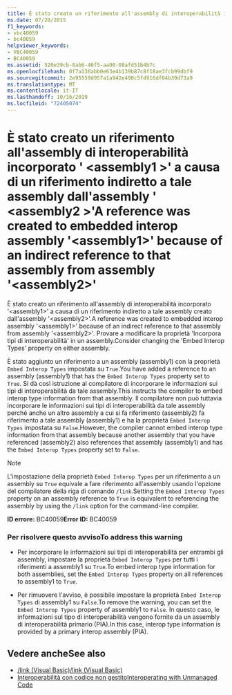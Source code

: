 ```yaml
---
title: È stato creato un riferimento all'assembly di interoperabilità incorporato '<assembly1>' a causa di un riferimento indiretto a tale assembly dall'assembly '<assembly2>'
ms.date: 07/20/2015
f1_keywords:
- vbc40059
- bc40059
helpviewer_keywords:
- VBC40059
- BC40059
ms.assetid: 520e39cb-8ab6-46f5-aa00-08afd51b4b7c
ms.openlocfilehash: 0f7a136abb0e63e4b139b87c8f18ae3fcb99dbf9
ms.sourcegitcommit: 2e95559d957a1a942e490c5fd916df04b39d73a9
ms.translationtype: MT
ms.contentlocale: it-IT
ms.lasthandoff: 10/16/2019
ms.locfileid: "72405074"
---
```

# <a name="a-reference-was-created-to-embedded-interop-assembly-assembly1-because-of-an-indirect-reference-to-that-assembly-from-assembly-assembly2"></a><span data-ttu-id="670ec-102">È stato creato un riferimento all'assembly di interoperabilità incorporato ' \<assembly1 >' a causa di un riferimento indiretto a tale assembly dall'assembly ' \<assembly2 >'</span><span class="sxs-lookup"><span data-stu-id="670ec-102">A reference was created to embedded interop assembly '\<assembly1>' because of an indirect reference to that assembly from assembly '\<assembly2>'</span></span>
<span data-ttu-id="670ec-103">È stato creato un riferimento all'assembly di interoperabilità incorporato '\<assembly1>' a causa di un riferimento indiretto a tale assembly creato dall'assembly '\<assembly2>'.</span><span class="sxs-lookup"><span data-stu-id="670ec-103">A reference was created to embedded interop assembly '\<assembly1>' because of an indirect reference to that assembly from assembly '\<assembly2>'.</span></span> <span data-ttu-id="670ec-104">Provare a modificare la proprietà 'Incorpora tipi di interoperabilità' in un assembly.</span><span class="sxs-lookup"><span data-stu-id="670ec-104">Consider changing the 'Embed Interop Types' property on either assembly.</span></span>  
  
 <span data-ttu-id="670ec-105">È stato aggiunto un riferimento a un assembly (assembly1) con la proprietà `Embed Interop Types` impostata su `True`.</span><span class="sxs-lookup"><span data-stu-id="670ec-105">You have added a reference to an assembly (assembly1) that has the `Embed Interop Types` property set to `True`.</span></span> <span data-ttu-id="670ec-106">Si dà così istruzione al compilatore di incorporare le informazioni sui tipi di interoperabilità da tale assembly.</span><span class="sxs-lookup"><span data-stu-id="670ec-106">This instructs the compiler to embed interop type information from that assembly.</span></span> <span data-ttu-id="670ec-107">Il compilatore non può tuttavia incorporare le informazioni sui tipi di interoperabilità da tale assembly perché anche un altro assembly a cui si fa riferimento (assembly2) fa riferimento a tale assembly (assembly1) e ha la proprietà `Embed Interop Types` impostata su `False`.</span><span class="sxs-lookup"><span data-stu-id="670ec-107">However, the compiler cannot embed interop type information from that assembly because another assembly that you have referenced (assembly2) also references that assembly (assembly1) and has the `Embed Interop Types` property set to `False`.</span></span>  
  
> [!NOTE]
> <span data-ttu-id="670ec-108">L'impostazione della proprietà `Embed Interop Types` per un riferimento a un assembly su `True` equivale a fare riferimento all'assembly usando l'opzione del compilatore della riga di comando `/link`.</span><span class="sxs-lookup"><span data-stu-id="670ec-108">Setting the `Embed Interop Types` property on an assembly reference to `True` is equivalent to referencing the assembly by using the `/link` option for the command-line compiler.</span></span>  
  
 <span data-ttu-id="670ec-109">**ID errore:** BC40059</span><span class="sxs-lookup"><span data-stu-id="670ec-109">**Error ID:** BC40059</span></span>  
  
### <a name="to-address-this-warning"></a><span data-ttu-id="670ec-110">Per risolvere questo avviso</span><span class="sxs-lookup"><span data-stu-id="670ec-110">To address this warning</span></span>  
  
- <span data-ttu-id="670ec-111">Per incorporare le informazioni sui tipi di interoperabilità per entrambi gli assembly, impostare la proprietà `Embed Interop Types` per tutti i riferimenti a assembly1 su `True`.</span><span class="sxs-lookup"><span data-stu-id="670ec-111">To embed interop type information for both assemblies, set the `Embed Interop Types` property on all references to assembly1 to `True`.</span></span>  
  
- <span data-ttu-id="670ec-112">Per rimuovere l'avviso, è possibile impostare la proprietà `Embed Interop Types` di assembly1 su `False`.</span><span class="sxs-lookup"><span data-stu-id="670ec-112">To remove the warning, you can set the `Embed Interop Types` property of assembly1 to `False`.</span></span> <span data-ttu-id="670ec-113">In questo caso, le informazioni sul tipo di interoperabilità vengono fornite da un assembly di interoperabilità primario (PIA).</span><span class="sxs-lookup"><span data-stu-id="670ec-113">In this case, interop type information is provided by a primary interop assembly (PIA).</span></span>  
  
## <a name="see-also"></a><span data-ttu-id="670ec-114">Vedere anche</span><span class="sxs-lookup"><span data-stu-id="670ec-114">See also</span></span>

- [<span data-ttu-id="670ec-115">/link (Visual Basic)</span><span class="sxs-lookup"><span data-stu-id="670ec-115">/link (Visual Basic)</span></span>](../../../visual-basic/reference/command-line-compiler/link.md)
- [<span data-ttu-id="670ec-116">Interoperabilità con codice non gestito</span><span class="sxs-lookup"><span data-stu-id="670ec-116">Interoperating with Unmanaged Code</span></span>](../../../framework/interop/index.md)
